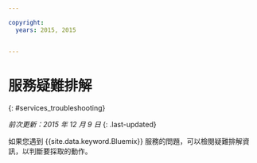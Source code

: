 ```yaml
---

copyright:
  years: 2015, 2015


---
```


# 服務疑難排解
{: #services_troubleshooting}

*前次更新：2015 年 12 月 9 日*
{: .last-updated}

如果您遇到 {{site.data.keyword.Bluemix}} 服務的問題，可以檢閱疑難排解資訊，以判斷要採取的動作。
